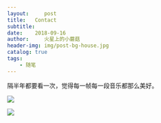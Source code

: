 ```yaml
---
layout:     post
title:   Contact
subtitle:   
date:    2018-09-16
author:     火星上的小蘑菇
header-img: img/post-bg-house.jpg
catalog: true
tags:
    - 随笔
---
```


隔半年都要看一次，觉得每一帧每一段音乐都那么美好。

![](http://ww1.sinaimg.cn/large/71717971ly1g14yjygp8yj20u015dqan.jpg)

![](http://ww1.sinaimg.cn/large/71717971ly1g14ykaxcc1j20u00miwfx.jpg)